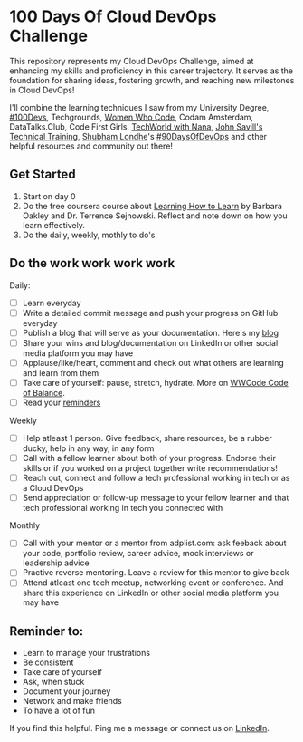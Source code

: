 # 100 Days Of Cloud DevOps Challenge

This repository represents my Cloud DevOps Challenge, aimed at enhancing my skills and proficiency in this career trajectory. It serves as the foundation for sharing ideas, fostering growth, and reaching new milestones in Cloud DevOps!

I'll combine the learning techniques I saw from my University Degree, [#100Devs](https://100devs.org/), Techgrounds, [Women Who Code](https://www.womenwhocode.com), Codam Amsterdam, DataTalks.Club, Code First Girls, [TechWorld with Nana](https://www.youtube.com/c/techworldwithnana), [John Savill's Technical Training](https://www.youtube.com/@NTFAQGuy), [Shubham Londhe](https://github.com/LondheShubham153)'s [#90DaysOfDevOps](https://github.com/LondheShubham153/90DaysOfDevOps) and other helpful resources and community out there!

## Get Started

1. Start on day 0
2. Do the free coursera course about [Learning How to Learn](https://www.coursera.org/learn/learning-how-to-learn) by Barbara Oakley and Dr. Terrence Sejnowski. Reflect and note down on how you learn effectively.
3. Do the daily, weekly, mothly to do's

## Do the work work work work

Daily:

- [ ] Learn everyday
- [ ] Write a detailed commit message and push your progress on GitHub everyday
- [ ] Publish a blog that will serve as your documentation. Here's my [blog](https://anj.hashnode.dev/)
- [ ] Share your wins and blog/documentation on LinkedIn or other social media platform you may have
- [ ] Applause/like/heart, comment and check out what others are learning and learn from them
- [ ] Take care of yourself: pause, stretch, hydrate. More on [WWCode Code of Balance](https://www.womenwhocode.com/blog/category/mental-health).
- [ ] Read your [reminders](https://github.com/agcdtmr/100DaysOfCloudDevOps/blob/main/README.md#reminder-to)

Weekly

- [ ] Help atleast 1 person. Give feedback, share resources, be a rubber ducky, help in any way, in any form
- [ ] Call with a fellow learner about both of your progress. Endorse their skills or if you worked on a project together write recommendations!
- [ ] Reach out, connect and follow a tech professional working in tech or as a Cloud DevOps
- [ ] Send appreciation or follow-up message to your fellow learner and that tech professional working in tech you connected with

Monthly

- [ ] Call with your mentor or a mentor from adplist.com: ask feeback about your code, portfolio review, career advice, mock interviews or leadership advice
- [ ] Practive reverse mentoring. Leave a review for this mentor to give back
- [ ] Attend atleast one tech meetup, networking event or conference. And share this experience on LinkedIn or other social media platform you may have

## Reminder to:

- Learn to manage your frustrations
- Be consistent
- Take care of yourself
- Ask, when stuck
- Document your journey
- Network and make friends
- To have a lot of fun

If you find this helpful. Ping me a message or connect us on [LinkedIn](https://www.linkedin.com/in/anjcalleja/).
